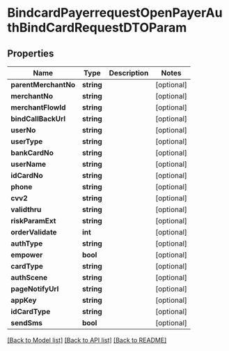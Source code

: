 # BindcardPayerrequestOpenPayerAuthBindCardRequestDTOParam

## Properties
Name | Type | Description | Notes
------------ | ------------- | ------------- | -------------
**parentMerchantNo** | **string** |  | [optional] 
**merchantNo** | **string** |  | [optional] 
**merchantFlowId** | **string** |  | [optional] 
**bindCallBackUrl** | **string** |  | [optional] 
**userNo** | **string** |  | [optional] 
**userType** | **string** |  | [optional] 
**bankCardNo** | **string** |  | [optional] 
**userName** | **string** |  | [optional] 
**idCardNo** | **string** |  | [optional] 
**phone** | **string** |  | [optional] 
**cvv2** | **string** |  | [optional] 
**validthru** | **string** |  | [optional] 
**riskParamExt** | **string** |  | [optional] 
**orderValidate** | **int** |  | [optional] 
**authType** | **string** |  | [optional] 
**empower** | **bool** |  | [optional] 
**cardType** | **string** |  | [optional] 
**authScene** | **string** |  | [optional] 
**pageNotifyUrl** | **string** |  | [optional] 
**appKey** | **string** |  | [optional] 
**idCardType** | **string** |  | [optional] 
**sendSms** | **bool** |  | [optional] 

[[Back to Model list]](../README.md#documentation-for-models) [[Back to API list]](../README.md#documentation-for-api-endpoints) [[Back to README]](../README.md)


